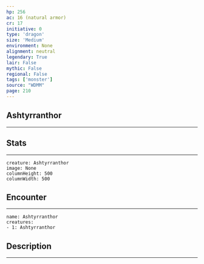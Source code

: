 ```yaml
---
hp: 256
ac: 16 (natural armor)
cr: 17
initiative: 0
type: 'dragon'    
size: 'Medium'
environment: None
alignment: neutral
legendary: True
lair: False
mythic: False
regional: False
tags: ['monster']
source: "WDMM"
page: 210
---
```


## Ashtyrranthor
---



## Stats
---

```statblock
creature: Ashtyrranthor
image: None
columnHeight: 500
columnWidth: 500
```

## Encounter
---

```encounter-table
name: Ashtyrranthor
creatures:
- 1: Ashtyrranthor
```

## Description
---




